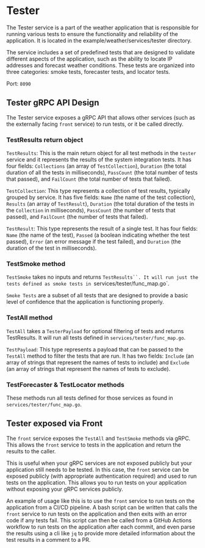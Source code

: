 # Tester
The Tester service is a part of the weather application that is responsible for running various tests to ensure the functionality and reliability of the application. It is located in the example/weather/services/tester directory.

The service includes a set of predefined tests that are designed to validate different aspects of the application, such as the ability to locate IP addresses and forecast weather conditions. These tests are organized into three categories: smoke tests, forecaster tests, and locator tests.

Port: `8090`

## Tester gRPC API Design
The Tester service exposes a gRPC API that allows other services (such as the externally facing `front` service) to run tests, or it be called directly.

### TestResults return object
`TestResults`: This is the main return object for all test methods in the `tester` service and it represents the results of the system integration tests. It has four fields: `Collections` (an array of `TestCollection`), `Duration` (the total duration of all the tests in milliseconds), `PassCount` (the total number of tests that passed), and `FailCount` (the total number of tests that failed).

`TestCollection`: This type represents a collection of test results, typically grouped by service. It has five fields: `Name` (the name of the test collection), `Results` (an array of `TestResult`), `Duration` (the total duration of the tests in the `Collection` in milliseconds), `PassCount` (the number of tests that passed), and `FailCount` (the number of tests that failed).

`TestResult`: This type represents the result of a single test. It has four fields: `Name` (the name of the test), `Passed` (a boolean indicating whether the test passed), `Error` (an error message if the test failed), and `Duration` (the duration of the test in milliseconds).

### TestSmoke method
`TestSmoke` takes no inputs and returns `TestResults``. It will run just the tests defined as smoke tests in `services/tester/func_map.go`.

`Smoke Tests` are a subset of all tests that are designed to provide a basic level of confidence that the application is functioning properly.

### TestAll method
`TestAll` takes a `TesterPayload` for optional filtering of tests and returns TestResults. It will run all tests defined in `services/tester/func_map.go`.

`TestPayload`: This type represents a payload that can be passed to the `TestAll` method to filter the tests that are run. It has two fields: `Include` (an array of strings that represent the names of tests to include) and `Exclude` (an array of strings that represent the names of tests to exclude).

### TestForecaster & TestLocator methods
These methods run all tests defined for those services as found in `services/tester/func_map.go`.

## Tester exposed via Front
The `front` service exposes the `TestAll` and `TestSmoke` methods via gRPC. This allows the `front` service to tests in the application and return the results to the caller. 

This is useful when your gRPC services are not exposed publicly but your application still needs to be tested. In this case, the `front` service can be exposed publicly (with appropriate authentication required) and used to run tests on the application. This allows you to run tests on your application without exposing your gRPC services publicly.

An example of usage like this is to use the `front` service to run tests on the application from a CI/CD pipeline. A bash script can be written that calls the `front` service to run tests on the application and then exits with an error code if any tests fail. This script can then be called from a GitHub Actions workflow to run tests on the application after each commit, and even parse the results using a cli like `jq` to provide more detailed information about the test results in a comment to a PR.
